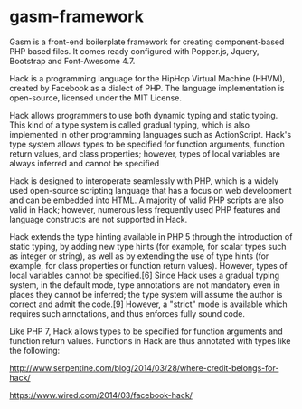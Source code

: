 # gasm-framework
Gasm is a front-end boilerplate framework for creating component-based PHP based files. It comes ready configured with Popper.js, Jquery, Bootstrap and Font-Awesome 4.7.

Hack is a programming language for the HipHop Virtual Machine (HHVM), created by Facebook as a dialect of PHP. The language implementation is open-source, licensed under the MIT License.

Hack allows programmers to use both dynamic typing and static typing. This kind of a type system is called gradual typing, which is also implemented in other programming languages such as ActionScript. Hack's type system allows types to be specified for function arguments, function return values, and class properties; however, types of local variables are always inferred and cannot be specified

Hack is designed to interoperate seamlessly with PHP, which is a widely used open-source scripting language that has a focus on web development and can be embedded into HTML. A majority of valid PHP scripts are also valid in Hack; however, numerous less frequently used PHP features and language constructs are not supported in Hack.

Hack extends the type hinting available in PHP 5 through the introduction of static typing, by adding new type hints (for example, for scalar types such as integer or string), as well as by extending the use of type hints (for example, for class properties or function return values). However, types of local variables cannot be specified.[6] Since Hack uses a gradual typing system, in the default mode, type annotations are not mandatory even in places they cannot be inferred; the type system will assume the author is correct and admit the code.[9] However, a "strict" mode is available which requires such annotations, and thus enforces fully sound code.

Like PHP 7, Hack allows types to be specified for function arguments and function return values. Functions in Hack are thus annotated with types like the following:


http://www.serpentine.com/blog/2014/03/28/where-credit-belongs-for-hack/




https://www.wired.com/2014/03/facebook-hack/
